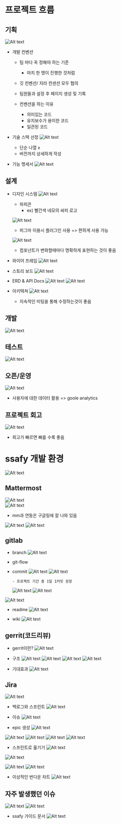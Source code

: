 # 프로젝트 흐름
## 기획
  ![Alt text](img/image-9.png)
  - 개발 컨벤션
    - 팀 마다 꼭 정해야 하는 기준
      - 마치 한 명이 진행한 것처럼
    
    - 깃 컨벤션/ 지라 컨센션 모두 협의
    
    - 팀원들과 설정 후 페이지 생성 및 기록
    
    - 컨벤션을 하는 이유
      - 의미있는 코드
      - 유지보수가 용이한 코드
      - 일관된 코드
    
  - 기술 스택 선정
    ![Alt text](img/image-10.png)
    - 단순 나열 x
    - 버전까지 상세하게 작성

  - 기능 명세서
    ![Alt text](img/image-11.png)

## 설계
  - 디자인 시스템
    ![Alt text](img/image-12.png)

    - 파피콘 
      - ex) 빨간색 네모의 싸피 로고

    ![Alt text](img/image-13.png)
      - 피그마 이용시 플러그인 사용 => 편하게 사용 가능
    
    ![Alt text](img/image-14.png)
      - 컴포넌트가 변화할때마다 명확하게 표현하는 것이 좋음

  - 와이어 프레임
    ![Alt text](img/image-15.png)

  - 스토리 보드
    ![Alt text](img/image-16.png)

  - ERD & API Docs
    ![Alt text](img/image-17.png)
    ![Alt text](img/image-18.png)
    
  - 아키텍쳐
    ![Alt text](img/image-19.png)
    - 지속적인 미팅을 통해 수정하는것이 좋음

## 개발
  ![Alt text](img/image-20.png)

## 테스트
  ![Alt text](img/image-21.png)

## 오픈/운영
  ![Alt text](img/image-22.png)
  - 사용자에 대한 데이터 활용 => goole analytics

## 프로젝트 회고
  ![Alt text](img/image-23.png)
  - 회고가 빠르면 빠를 수록 좋음


# ssafy 개발 환경
  ![Alt text](img/image-24.png)

## Mattermost
  ![Alt text](img/image-25.png)<br>
  ![Alt text](img/image-26.png)

  - mm과 연동은 구글링에 잘 나와 있음

  ![Alt text](img/image-27.png)
  ![Alt text](img/image-28.png)

## gitlab
- branch
    ![Alt text](img/image-30.png)

- git-flow

- commit
    ![Alt text](img/image-31.png)
    ![Alt text](img/image-32.png)

      - 프로젝트 기간 중 1일 1커밋 권장

    ![Alt text](img/image-33.png)
    ![Alt text](img/image-34.png)

![Alt text](img/image-35.png)

- readme
    ![Alt text](img/image-36.png)

- wiki
    ![Alt text](img/image-37.png)

## gerrit(코드리뷰)
- gerrit이란?
    ![Alt text](img/image-38.png)

- 구조
    ![Alt text](img/image-39.png)
    ![Alt text](img/image-40.png)
    ![Alt text](img/image-41.png)
    ![Alt text](img/image-42.png)

- 기대효과
    ![Alt text](img/image-43.png)


## Jira
![Alt text](img/image-44.png)

- 백로그와 스프린트
    ![Alt text](img/image-45.png)

- 이슈
    ![Alt text](img/image-46.png)

- epic 생성
    ![Alt text](img/image-47.png)

![Alt text](img/image-48.png)
![Alt text](img/image-49.png)
![Alt text](img/image-50.png)
![Alt text](img/image-51.png)

- 스프린트로 옮기기
    ![Alt text](img/image-52.png)

![Alt text](img/image-53.png)

![Alt text](img/image-54.png)
![Alt text](img/image-55.png)
- 이상적인 번다운 차트
![Alt text](img/image-56.png)

## 자주 발생했던 이슈
![Alt text](img/image-57.png)
![Alt text](img/image-58.png)

- ssafy 가이드 문서
![Alt text](img/image-59.png)
